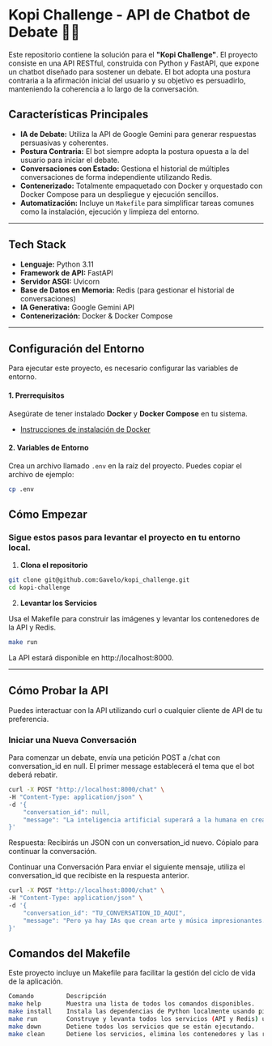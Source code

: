 # Kopi Challenge - API de Chatbot de Debate 🤖💬

Este repositorio contiene la solución para el **"Kopi Challenge"**. El proyecto consiste en una API RESTful, construida con Python y FastAPI, que expone un chatbot diseñado para sostener un debate. El bot adopta una postura contraria a la afirmación inicial del usuario y su objetivo es persuadirlo, manteniendo la coherencia a lo largo de la conversación.

## Características Principales

* **IA de Debate:** Utiliza la API de Google Gemini para generar respuestas persuasivas y coherentes.
* **Postura Contraria:** El bot siempre adopta la postura opuesta a la del usuario para iniciar el debate.
* **Conversaciones con Estado:** Gestiona el historial de múltiples conversaciones de forma independiente utilizando Redis.
* **Contenerizado:** Totalmente empaquetado con Docker y orquestado con Docker Compose para un despliegue y ejecución sencillos.
* **Automatización:** Incluye un `Makefile` para simplificar tareas comunes como la instalación, ejecución y limpieza del entorno.

---

## Tech Stack

* **Lenguaje:** Python 3.11
* **Framework de API:** FastAPI
* **Servidor ASGI:** Uvicorn
* **Base de Datos en Memoria:** Redis (para gestionar el historial de conversaciones)
* **IA Generativa:** Google Gemini API
* **Contenerización:** Docker & Docker Compose

---

## Configuración del Entorno

Para ejecutar este proyecto, es necesario configurar las variables de entorno.

#### 1. Prerrequisitos

Asegúrate de tener instalado **Docker** y **Docker Compose** en tu sistema.

* [Instrucciones de instalación de Docker](https://docs.docker.com/get-docker/)

#### 2. Variables de Entorno

Crea un archivo llamado `.env` en la raíz del proyecto. Puedes copiar el archivo de ejemplo:
```bash
cp .env
```

##  Cómo Empezar

### Sigue estos pasos para levantar el proyecto en tu entorno local.

1. **Clona el repositorio**   
```bash
git clone git@github.com:Gavelo/kopi_challenge.git
cd kopi-challenge
```   

2. **Levantar los Servicios**

Usa el Makefile para construir las imágenes y levantar los contenedores de la API y Redis.
```bash
make run
``` 

La API estará disponible en http://localhost:8000.

---

## Cómo Probar la API

Puedes interactuar con la API utilizando curl o cualquier cliente de API de tu preferencia.

### Iniciar una Nueva Conversación
Para comenzar un debate, envía una petición POST a /chat con conversation_id en null. El primer message establecerá el tema que el bot deberá rebatir.

```bash
curl -X POST "http://localhost:8000/chat" \
-H "Content-Type: application/json" \
-d '{
    "conversation_id": null,
    "message": "La inteligencia artificial superará a la humana en creatividad."
}'
``` 

Respuesta: Recibirás un JSON con un conversation_id nuevo. Cópialo para continuar la conversación.

Continuar una Conversación
Para enviar el siguiente mensaje, utiliza el conversation_id que recibiste en la respuesta anterior.

```bash
curl -X POST "http://localhost:8000/chat" \
-H "Content-Type: application/json" \
-d '{
    "conversation_id": "TU_CONVERSATION_ID_AQUI",
    "message": "Pero ya hay IAs que crean arte y música impresionantes."
}'
``` 

## Comandos del Makefile

Este proyecto incluye un Makefile para facilitar la gestión del ciclo de vida de la aplicación.
```bash
Comando	        Descripción
make help	    Muestra una lista de todos los comandos disponibles.
make install	Instala las dependencias de Python localmente usando pip (útil para desarrollo sin Docker).
make run	    Construye y levanta todos los servicios (API y Redis) usando docker-compose.
make down	    Detiene todos los servicios que se están ejecutando.
make clean	    Detiene los servicios, elimina los contenedores y las redes creadas.
``` 

